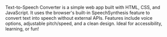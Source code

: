 Text-to-Speech Converter is a simple web app built with HTML, CSS, and JavaScript. It uses the browser's built-in SpeechSynthesis feature to convert text into speech without external APIs. Features include voice options, adjustable pitch/speed, and a clean design. Ideal for accessibility, learning, or fun! 
